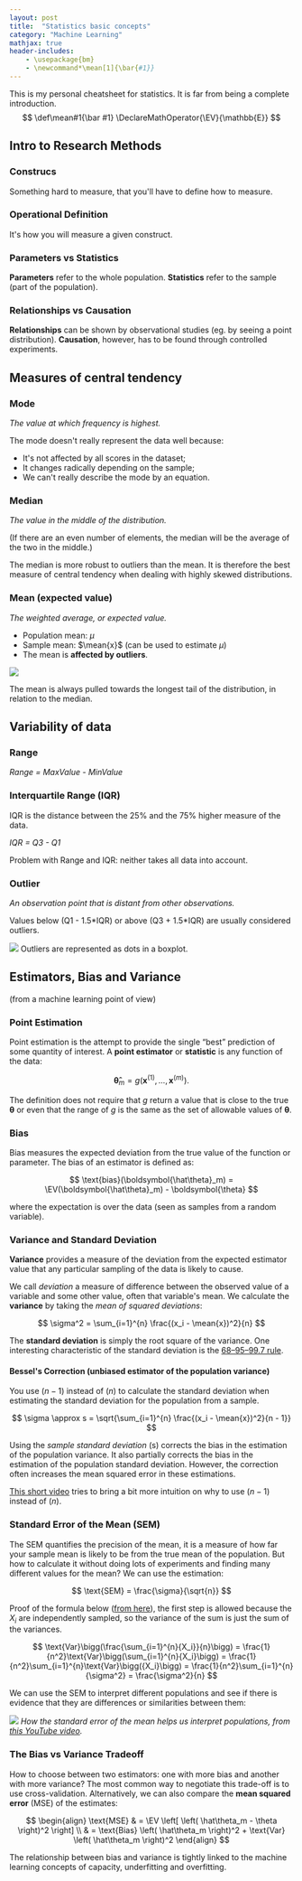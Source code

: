 ```yaml
---
layout: post
title:  "Statistics basic concepts"
category: "Machine Learning"
mathjax: true
header-includes:
    - \usepackage{bm}
    - \newcommand*\mean[1]{\bar{#1}}
---
```

This is my personal cheatsheet for statistics. It is far from being a complete introduction.
$$
    \def\mean#1{\bar #1}
    \DeclareMathOperator{\EV}{\mathbb{E}}
$$


## Intro to Research Methods

### Construcs

Something hard to measure, that you'll have to define how to measure.

### Operational Definition

It's how you will measure a given construct.

### Parameters vs Statistics

**Parameters** refer to the whole population. **Statistics** refer to the sample (part of the population).

### Relationships vs Causation

**Relationships** can be shown by observational studies (eg. by seeing a point distribution). **Causation**, however, has to be found through controlled experiments.

## Measures of central tendency

### Mode

*The value at which frequency is highest.*

The mode doesn't really represent the data well because:

-   It's not affected by all scores in the dataset;
-   It changes radically depending on the sample;
-   We can't really describe the mode by an equation.

### Median

*The value in the middle of the distribution.*

(If there are an even number of elements, the median will be the average of the two in the middle.)

The median is more robust to outliers than the mean. It is therefore the best measure of central tendency when dealing with highly skewed distributions.

### Mean (expected value)

*The weighted average, or expected value.*

- Population mean: $\mu$
- Sample mean: $\mean{x}$ (can be used to estimate $\mu$)
- The mean is **affected by outliers**.


![][img:skewed]

[img:skewed]: /images/posts/mode-median-mean-skewed.png

The mean is always pulled towards the longest tail of the distribution, in relation to the median.


## Variability of data

### Range

*Range = MaxValue - MinValue*

### Interquartile Range (IQR)

IQR is the distance between the 25% and the 75% higher measure of the data.

*IQR = Q3 - Q1*

Problem with Range and IQR: neither takes all data into account.

### Outlier

*An observation point that is distant from other observations.*

Values below (Q1 - 1.5\*IQR) or above (Q3 + 1.5\*IQR) are usually considered outliers.

![][img:outlier-boxplot]
Outliers are represented as dots in a boxplot.

[img:outlier-boxplot]: /images/posts/outlier-boxplot.png



## Estimators, Bias and Variance

(from a machine learning point of view)

### Point Estimation

Point estimation is the attempt to provide the single “best” prediction of some quantity of interest. A **point estimator** or **statistic** is any function of the data:

$$
\boldsymbol{\hat \theta}_m = g(\boldsymbol{x}^{(1)},...,\boldsymbol{x}^{(m)}).
$$

The definition does not require that $g$ return a value that is close to the true $\boldsymbol{\theta}$ or even that the range of $g$ is the same as the set of allowable values of $\boldsymbol{\theta}$.

### Bias

Bias measures the expected deviation from the true value of the function or parameter. The bias of an estimator is defined as:

$$
\text{bias}(\boldsymbol{\hat\theta}_m) = \EV(\boldsymbol{\hat\theta}_m) - \boldsymbol{\theta}
$$

where the expectation is over the data (seen as samples from a random variable).

### Variance and Standard Deviation

**Variance** provides a measure of the deviation from the expected estimator value that any particular sampling of the data is likely to cause.

We call *deviation* a measure of difference between the observed value of a variable and some other value, often that variable's mean. We calculate the **variance** by taking the *mean of squared deviations*:

$$
\sigma^2 = \sum_{i=1}^{n} \frac{(x_i - \mean{x})^2}{n}
$$

The **standard deviation** is simply the root square of the variance. One interesting characteristic of the standard deviation is the [68–95–99.7 rule](https://en.wikipedia.org/wiki/68%E2%80%9395%E2%80%9399.7_rule).

#### Bessel's Correction (unbiased estimator of the population variance)

You use $(n - 1)$ instead of $(n)$ to calculate the standard deviation when estimating the standard deviation for the population from a sample.

$$
\sigma \approx s = \sqrt{\sum_{i=1}^{n} \frac{(x_i - \mean{x})^2}{n - 1}}
$$

Using the *sample standard deviation* (s) corrects the bias in the estimation of the population variance. It also partially corrects the bias in the estimation of the population standard deviation. However, the correction often increases the mean squared error in these estimations.

[This short video](https://www.youtube.com/watch?v=1HmiArFN-EI) tries to bring a bit more intuition on why to use $(n - 1)$ instead of $(n)$.

### Standard Error of the Mean (SEM)

The SEM quantifies the precision of the mean, it is a measure of how far your sample mean is likely to be from the true mean of the population. But how to calculate it without doing lots of experiments and finding many different values for the mean? We can use the estimation:

$$
\text{SEM} = \frac{\sigma}{\sqrt{n}}
$$

Proof of the formula below ([from
here](https://stats.stackexchange.com/questions/89154/general-method-for-deriving-the-standard-error)), the first step is allowed because the $X_i$ are independently sampled, so the variance of the sum is just the sum of the variances.

$$
\text{Var}\bigg(\frac{\sum_{i=1}^{n}{X_i}}{n}\bigg) = \frac{1}{n^2}\text{Var}\bigg(\sum_{i=1}^{n}{X_i}\bigg) = \frac{1}{n^2}\sum_{i=1}^{n}\text{Var}\bigg({X_i}\bigg) = \frac{1}{n^2}\sum_{i=1}^{n}{\sigma^2} = \frac{\sigma^2}{n}
$$

We can use the SEM to interpret different populations and see if there is evidence that they are differences or similarities between them:

![][img:sem]
*How the standard error of the mean helps us interpret populations, from [this YouTube video](https://www.youtube.com/watch?v=3UPYpOLeRJg).*

[img:sem]: /images/posts/interpreting_SEM.png


### The Bias vs Variance Tradeoff

How to choose between two estimators: one with more bias and another with more variance? The most common way to negotiate this trade-off is to use cross-validation. Alternatively, we can also compare the **mean squared error** (MSE) of the estimates:

$$
\begin{align}
\text{MSE} & = \EV \left[ \left( \hat\theta_m - \theta \right)^2 \right] \\
& = \text{Bias} \left( \hat\theta_m \right)^2 + \text{Var} \left( \hat\theta_m \right)^2
\end{align}
$$

The relationship between bias and variance is tightly linked to the machine learning concepts of capacity, underfitting and overfitting.
